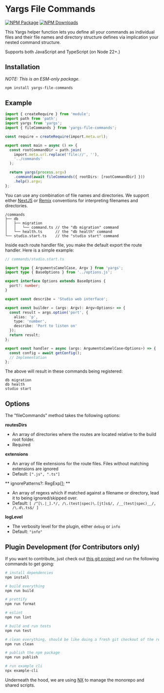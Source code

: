 # Yargs File Commands

[![NPM Package][npm]][npm-url]
[![NPM Downloads][npm-downloads]][npmtrends-url]

This Yargs helper function lets you define all your commands as individual files and their file names and directory structure defines via implication your nested command structure.

Supports both JavaScript and TypeScript (on Node 22+.)

## Installation

_NOTE: This is an ESM-only package._

```sh
npm install yargs-file-commands
```

## Example

```ts
import { createRequire } from 'module';
import path from 'path';
import yargs from 'yargs';
import { fileCommands } from 'yargs-file-commands';

const require = createRequire(import.meta.url);

export const main = async () => {
  const rootCommandDir = path.join(
    import.meta.url.replace('file://', ''),
    '../commands'
  );

  return yargs(process.argv)
    .command(await fileCommands({ rootDirs: [rootCommandDir] }))
    .help().argv;
};
```

You can use any combination of file names and directories. We support either [NextJS](https://nextjs.org/docs/app/building-your-application/routing/dynamic-routes) or [Remix](https://remix.run/docs/en/main/file-conventions/routes) conventions for interpreting filenames and directories.

```
/commands
├── db
│   ├── migration
│   │   └── command.ts // the "db migration" command
│   └── health.ts      // the "db health" command
└── studio.start.ts    // the "studio start" command
```

Inside each route handler file, you make the default export the route handler. Here is a simple example:

```ts
// commands/studio.start.ts

import type { ArgumentsCamelCase, Argv } from 'yargs';
import type { BaseOptions } from '../options.js';

export interface Options extends BaseOptions {
  port?: number;
}

export const describe = 'Studio web interface';

export const builder = (args: Argv): Argv<Options> => {
  const result = args.option('port', {
    alias: 'p',
    type: 'number',
    describe: 'Port to listen on'
  });
  return result;
};

export const handler = async (args: ArgumentsCamelCase<Options>) => {
  const config = await getConfig();
  // Implementation
};
```

The above will result in these commands being registered:

```
db migration
db health
studio start
```

## Options

The "fileCommands" method takes the following options:

**routesDirs**

- An array of directories where the routes are located relative to the build root folder.
- Required

**extensions**

- An array of file extensions for the route files. Files without matching extensions are ignored
- Default: `[".js", ".ts"]`

** ignorePatterns?: RegExp[];
**

- An array of regexs which if matched against a filename or directory, lead it to being ignored/skipped over.
- Default: `[ /^[\.|_].*/, /\.(test|spec)\.[jt]s$/, /__(test|spec)__/, /\.d\.ts$/ ]`

**logLevel**

- The verbosity level for the plugin, either `debug` or `info`
- Default: `"info"`

## Plugin Development (for Contributors only)

If you want to contribute, just check out [this git project](https://github.com/bhouston/yargs-file-commands) and run the following commands to get going:

```sh
# install dependencies
npm install

# build everything
npm run build

# prettify
npm run format

# eslint
npm run lint

# build and run tests
npm run test

# clean everything, should be like doing a fresh git checkout of the repo.
npm run clean

# publish the npm package
npm run publish

# run example cli
npx example-cli
```

Underneath the hood, we are using [NX](https://nx.dev) to manage the monorepo and shared scripts.

[npm]: https://img.shields.io/npm/v/yargs-file-commands
[npm-url]: https://www.npmjs.com/package/yargs-file-commands
[npm-downloads]: https://img.shields.io/npm/dw/yargs-file-commands
[npmtrends-url]: https://www.npmtrends.com/yargs-file-commands
